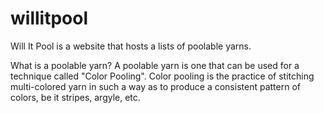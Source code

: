 # willitpool

Will It Pool is a website that hosts a lists of poolable yarns.

What is a poolable yarn?
A poolable yarn is one that can be used for a technique called "Color Pooling". Color pooling is the practice of stitching multi-colored yarn in such a way as to produce a consistent pattern of colors, be it stripes, argyle, etc.